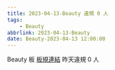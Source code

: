 ```yaml
---
title: 2023-04-13-Beauty 違規 0 人
tags:
    - Beauty
abbrlink: 2023-04-13-Beauty
date: Beauty-2023-04-13 12:00:00
---
```

Beauty 板 [板規連結](https://www.ptt.cc/bbs/Beauty/M.1630069980.A.84B.html)
昨天違規 0 人
